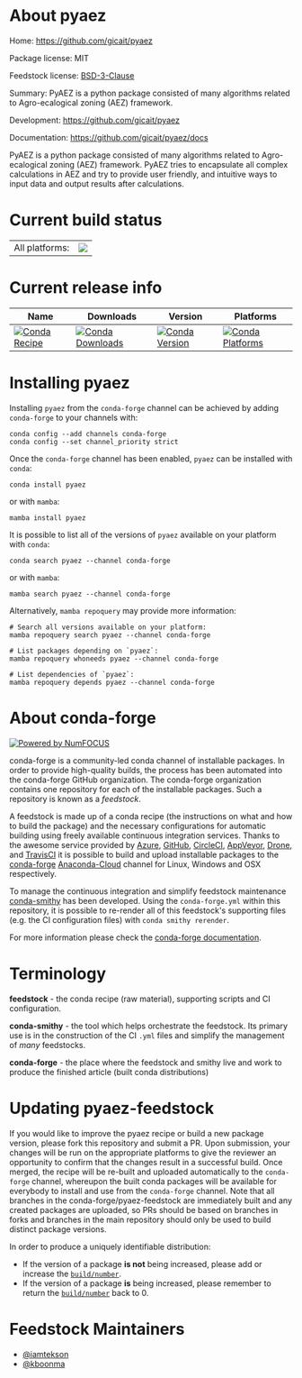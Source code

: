 About pyaez
===========

Home: https://github.com/gicait/pyaez

Package license: MIT

Feedstock license: [BSD-3-Clause](https://github.com/conda-forge/pyaez-feedstock/blob/main/LICENSE.txt)

Summary: PyAEZ is a python package consisted of many algorithms related to Agro-ecalogical zoning (AEZ) framework.

Development: https://github.com/gicait/pyaez

Documentation: https://github.com/gicait/pyaez/docs

PyAEZ is a python package consisted of many algorithms related to Agro-ecalogical zoning (AEZ) framework. PyAEZ tries to encapsulate all complex calculations in AEZ and try to provide user friendly, and intuitive ways to input data and output results after calculations.


Current build status
====================


<table><tr><td>All platforms:</td>
    <td>
      <a href="https://dev.azure.com/conda-forge/feedstock-builds/_build/latest?definitionId=16270&branchName=main">
        <img src="https://dev.azure.com/conda-forge/feedstock-builds/_apis/build/status/pyaez-feedstock?branchName=main">
      </a>
    </td>
  </tr>
</table>

Current release info
====================

| Name | Downloads | Version | Platforms |
| --- | --- | --- | --- |
| [![Conda Recipe](https://img.shields.io/badge/recipe-pyaez-green.svg)](https://anaconda.org/conda-forge/pyaez) | [![Conda Downloads](https://img.shields.io/conda/dn/conda-forge/pyaez.svg)](https://anaconda.org/conda-forge/pyaez) | [![Conda Version](https://img.shields.io/conda/vn/conda-forge/pyaez.svg)](https://anaconda.org/conda-forge/pyaez) | [![Conda Platforms](https://img.shields.io/conda/pn/conda-forge/pyaez.svg)](https://anaconda.org/conda-forge/pyaez) |

Installing pyaez
================

Installing `pyaez` from the `conda-forge` channel can be achieved by adding `conda-forge` to your channels with:

```
conda config --add channels conda-forge
conda config --set channel_priority strict
```

Once the `conda-forge` channel has been enabled, `pyaez` can be installed with `conda`:

```
conda install pyaez
```

or with `mamba`:

```
mamba install pyaez
```

It is possible to list all of the versions of `pyaez` available on your platform with `conda`:

```
conda search pyaez --channel conda-forge
```

or with `mamba`:

```
mamba search pyaez --channel conda-forge
```

Alternatively, `mamba repoquery` may provide more information:

```
# Search all versions available on your platform:
mamba repoquery search pyaez --channel conda-forge

# List packages depending on `pyaez`:
mamba repoquery whoneeds pyaez --channel conda-forge

# List dependencies of `pyaez`:
mamba repoquery depends pyaez --channel conda-forge
```


About conda-forge
=================

[![Powered by
NumFOCUS](https://img.shields.io/badge/powered%20by-NumFOCUS-orange.svg?style=flat&colorA=E1523D&colorB=007D8A)](https://numfocus.org)

conda-forge is a community-led conda channel of installable packages.
In order to provide high-quality builds, the process has been automated into the
conda-forge GitHub organization. The conda-forge organization contains one repository
for each of the installable packages. Such a repository is known as a *feedstock*.

A feedstock is made up of a conda recipe (the instructions on what and how to build
the package) and the necessary configurations for automatic building using freely
available continuous integration services. Thanks to the awesome service provided by
[Azure](https://azure.microsoft.com/en-us/services/devops/), [GitHub](https://github.com/),
[CircleCI](https://circleci.com/), [AppVeyor](https://www.appveyor.com/),
[Drone](https://cloud.drone.io/welcome), and [TravisCI](https://travis-ci.com/)
it is possible to build and upload installable packages to the
[conda-forge](https://anaconda.org/conda-forge) [Anaconda-Cloud](https://anaconda.org/)
channel for Linux, Windows and OSX respectively.

To manage the continuous integration and simplify feedstock maintenance
[conda-smithy](https://github.com/conda-forge/conda-smithy) has been developed.
Using the ``conda-forge.yml`` within this repository, it is possible to re-render all of
this feedstock's supporting files (e.g. the CI configuration files) with ``conda smithy rerender``.

For more information please check the [conda-forge documentation](https://conda-forge.org/docs/).

Terminology
===========

**feedstock** - the conda recipe (raw material), supporting scripts and CI configuration.

**conda-smithy** - the tool which helps orchestrate the feedstock.
                   Its primary use is in the construction of the CI ``.yml`` files
                   and simplify the management of *many* feedstocks.

**conda-forge** - the place where the feedstock and smithy live and work to
                  produce the finished article (built conda distributions)


Updating pyaez-feedstock
========================

If you would like to improve the pyaez recipe or build a new
package version, please fork this repository and submit a PR. Upon submission,
your changes will be run on the appropriate platforms to give the reviewer an
opportunity to confirm that the changes result in a successful build. Once
merged, the recipe will be re-built and uploaded automatically to the
`conda-forge` channel, whereupon the built conda packages will be available for
everybody to install and use from the `conda-forge` channel.
Note that all branches in the conda-forge/pyaez-feedstock are
immediately built and any created packages are uploaded, so PRs should be based
on branches in forks and branches in the main repository should only be used to
build distinct package versions.

In order to produce a uniquely identifiable distribution:
 * If the version of a package **is not** being increased, please add or increase
   the [``build/number``](https://docs.conda.io/projects/conda-build/en/latest/resources/define-metadata.html#build-number-and-string).
 * If the version of a package **is** being increased, please remember to return
   the [``build/number``](https://docs.conda.io/projects/conda-build/en/latest/resources/define-metadata.html#build-number-and-string)
   back to 0.

Feedstock Maintainers
=====================

* [@iamtekson](https://github.com/iamtekson/)
* [@kboonma](https://github.com/kboonma/)


